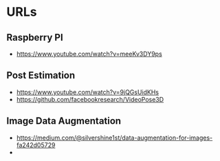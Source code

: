 # URLs

## Raspberry PI
* https://www.youtube.com/watch?v=meeKv3DY9ps

## Post Estimation
* https://www.youtube.com/watch?v=9jQGsUidKHs
* https://github.com/facebookresearch/VideoPose3D

## Image Data Augmentation
* https://medium.com/@silvershine1st/data-augmentation-for-images-fa242d05729
* 
